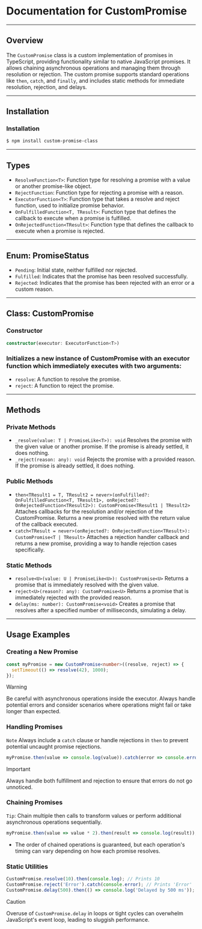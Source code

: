 # Documentation for CustomPromise
___
## Overview
The `CustomPromise` class is a custom implementation of promises in TypeScript, providing functionality similar to native JavaScript promises. It allows chaining asynchronous operations and managing them through resolution or rejection. The custom promise supports standard operations like `then`, `catch`, and `finally`, and includes static methods for immediate resolution, rejection, and delays.
___
## Installation
### Installation
```bash
$ npm install custom-promise-class
```
___
## Types
+ `ResolveFunction<T>`: Function type for resolving a promise with a value or another promise-like object.
+ `RejectFunction`: Function type for rejecting a promise with a reason.
+ `ExecutorFunction<T>`: Function type that takes a resolve and reject function, used to initialize promise behavior.
+ `OnFulfilledFunction<T, TResult>`: Function type that defines the callback to execute when a promise is fulfilled.
+ `OnRejectedFunction<TResult>`: Function type that defines the callback to execute when a promise is rejected.
___
## Enum: PromiseStatus
+ `Pending`: Initial state, neither fulfilled nor rejected.
+ `Fulfilled`: Indicates that the promise has been resolved successfully.
+ `Rejected`: Indicates that the promise has been rejected with an error or a custom reason.
___
## Class: CustomPromise<T>
### Constructor
```ts
constructor(executor: ExecutorFunction<T>)
```
### Initializes a new instance of CustomPromise<T> with an executor function which immediately executes with two arguments:
+ `resolve`: A function to resolve the promise.
+ `reject`: A function to reject the promise.
___
## Methods
### Private Methods
+ `_resolve(value: T | PromiseLike<T>): void`
Resolves the promise with the given value or another promise. If the promise is already settled, it does nothing.
+ `_reject(reason: any): void`
Rejects the promise with a provided reason. If the promise is already settled, it does nothing.
### Public Methods
+ `then<TResult1 = T, TResult2 = never>(onFulfilled?: OnFulfilledFunction<T, TResult1>, onRejected?: OnRejectedFunction<TResult2>): CustomPromise<TResult1 | TResult2>`
Attaches callbacks for the resolution and/or rejection of the CustomPromise. Returns a new promise resolved with the return value of the callback executed.
+ `catch<TResult = never>(onRejected?: OnRejectedFunction<TResult>): CustomPromise<T | TResult>`
Attaches a rejection handler callback and returns a new promise, providing a way to handle rejection cases specifically.
### Static Methods
+ `resolve<U>(value: U | PromiseLike<U>): CustomPromise<U>`
Returns a promise that is immediately resolved with the given value.
+ `reject<U>(reason?: any): CustomPromise<U>`
Returns a promise that is immediately rejected with the provided reason.
+ `delay(ms: number): CustomPromise<void>`
Creates a promise that resolves after a specified number of milliseconds, simulating a delay.
___
## Usage Examples
### Creating a New Promise
```ts
const myPromise = new CustomPromise<number>((resolve, reject) => {
  setTimeout(() => resolve(42), 1000);
});
```
> [!WARNING]
> Be careful with asynchronous operations inside the executor. Always handle potential errors and consider scenarios where operations might fail or take longer than expected.
### Handling Promises
`Note` Always include a `catch` clause or handle rejections in `then` to prevent potential uncaught promise rejections.
```ts
myPromise.then(value => console.log(value)).catch(error => console.error(error));
```
> [!IMPORTANT]
Always handle both fulfillment and rejection to ensure that errors do not go unnoticed.
### Chaining Promises
`Tip`: Chain multiple then calls to transform values or perform additional asynchronous operations sequentially.
```ts
myPromise.then(value => value * 2).then(result => console.log(result));
```
+ The order of chained operations is guaranteed, but each operation's timing can vary depending on how each promise resolves.
### Static Utilities
```ts
CustomPromise.resolve(10).then(console.log); // Prints 10
CustomPromise.reject('Error').catch(console.error); // Prints 'Error'
CustomPromise.delay(500).then(() => console.log('Delayed by 500 ms'));
```
> [!CAUTION]
> Overuse of `CustomPromise.delay` in loops or tight cycles can overwhelm JavaScript's event loop, leading to sluggish performance.